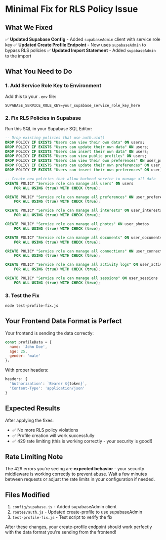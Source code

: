 # Minimal Fix for RLS Policy Issue

## What We Fixed

✅ **Updated Supabase Config** - Added `supabaseAdmin` client with service role key
✅ **Updated Create Profile Endpoint** - Now uses `supabaseAdmin` to bypass RLS policies
✅ **Updated Import Statement** - Added `supabaseAdmin` to the import

## What You Need to Do

### 1. Add Service Role Key to Environment
Add this to your `.env` file:
```env
SUPABASE_SERVICE_ROLE_KEY=your_supabase_service_role_key_here
```

### 2. Fix RLS Policies in Supabase
Run this SQL in your Supabase SQL Editor:

```sql
-- Drop existing policies that use auth.uid()
DROP POLICY IF EXISTS "Users can view their own data" ON users;
DROP POLICY IF EXISTS "Users can update their own data" ON users;
DROP POLICY IF EXISTS "Users can insert their own data" ON users;
DROP POLICY IF EXISTS "Users can view public profiles" ON users;
DROP POLICY IF EXISTS "Users can view their own preferences" ON user_preferences;
DROP POLICY IF EXISTS "Users can update their own preferences" ON user_preferences;
DROP POLICY IF EXISTS "Users can insert their own preferences" ON user_preferences;

-- Create new policies that allow backend service to manage all data
CREATE POLICY "Service role can manage all users" ON users
    FOR ALL USING (true) WITH CHECK (true);

CREATE POLICY "Service role can manage all preferences" ON user_preferences
    FOR ALL USING (true) WITH CHECK (true);

CREATE POLICY "Service role can manage all interests" ON user_interests
    FOR ALL USING (true) WITH CHECK (true);

CREATE POLICY "Service role can manage all photos" ON user_photos
    FOR ALL USING (true) WITH CHECK (true);

CREATE POLICY "Service role can manage all documents" ON user_documents
    FOR ALL USING (true) WITH CHECK (true);

CREATE POLICY "Service role can manage all connections" ON user_connections
    FOR ALL USING (true) WITH CHECK (true);

CREATE POLICY "Service role can manage all activity logs" ON user_activity_logs
    FOR ALL USING (true) WITH CHECK (true);

CREATE POLICY "Service role can manage all sessions" ON user_sessions
    FOR ALL USING (true) WITH CHECK (true);
```

### 3. Test the Fix
```bash
node test-profile-fix.js
```

## Your Frontend Data Format is Perfect

Your frontend is sending the data correctly:
```javascript
const profileData = {
  name: 'John Doe',
  age: 25,
  gender: 'male'
};
```

With proper headers:
```javascript
headers: {
  'Authorization': `Bearer ${token}`,
  'Content-Type': 'application/json'
}
```

## Expected Results

After applying the fixes:
- ✅ No more RLS policy violations
- ✅ Profile creation will work successfully
- ✅ 429 rate limiting (this is working correctly - your security is good!)

## Rate Limiting Note

The 429 errors you're seeing are **expected behavior** - your security middleware is working correctly to prevent abuse. Wait a few minutes between requests or adjust the rate limits in your configuration if needed.

## Files Modified

1. `config/supabase.js` - Added supabaseAdmin client
2. `routes/auth.js` - Updated create-profile to use supabaseAdmin
3. `test-profile-fix.js` - Test script to verify the fix

After these changes, your create-profile endpoint should work perfectly with the data format you're sending from the frontend!
